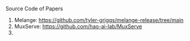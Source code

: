 Source Code of Papers
1. Melange: https://github.com/tyler-griggs/melange-release/tree/main
2. MuxServe: https://github.com/hao-ai-lab/MuxServe
3. 
